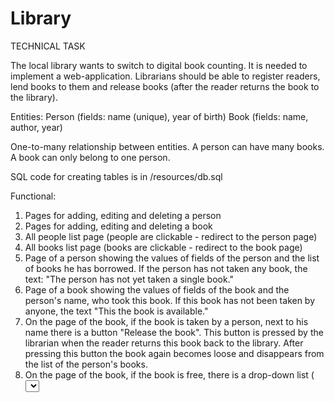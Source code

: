 # Library

TECHNICAL TASK

The local library wants to switch to digital book counting. It is needed to implement a web-application. Librarians should be able to register readers,
lend books to them and release books  (after the reader returns the book to the library).

Entities:
Person (fields: name (unique), year of birth)
Book (fields: name, author, year)

One-to-many relationship between entities. A person can have many books. A book can only belong to one person.

SQL code for creating tables is in /resources/db.sql

Functional:
1. Pages for adding, editing and deleting a person
2. Pages for adding, editing and deleting a book
3. All people list page (people are clickable - redirect to the person page)
4. All books list page (books are clickable - redirect to the book page)
5. Page of a person showing the values of fields of the person and the list of books he has borrowed. If the person has not taken any book, the text: "The person has not yet taken a single book."
6. Page of a book showing the values of fields of the book and the person's name, who took this book. If this book has not been taken by anyone, the text "This
the book is available."
7. On the page of the book, if the book is taken by a person, next to his name there is a button "Release the book". This button is pressed by the librarian when the reader returns this book back to the library. After pressing this button the book again becomes loose and disappears from the list of the person's books.
8. On the page of the book, if the book is free, there is a drop-down list (<select>) with all people and the "Assign the book" button. This button is pressed by the librarian when the reader wants to take this book home. After pressing this button, the book must begin to belong to the selected person and must appear in his list books.
